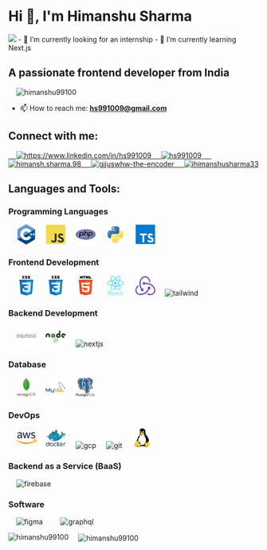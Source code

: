# Hi 👋, I'm Himanshu Sharma
<img src="https://tenor.com/en-GB/view/youre-welcome-cute-smile-gif-16728264"/>
- 🔭 I’m currently looking for an internship
- 🌱 I’m currently learning Next.js

## A passionate frontend developer from India

<p align="left">
  &nbsp;&nbsp;&nbsp;&nbsp;<img src="https://komarev.com/ghpvc/?username=himanshu99100&label=Profile%20views&color=0e75b6&style=flat" alt="himanshu99100" />
</p>

- 📫 How to reach me: **hs991009@gmail.com**

## Connect with me:

<p align="left">
  <a href="https://linkedin.com/in/https://www.linkedin.com/in/hs991009" target="_blank">
    &nbsp;&nbsp;&nbsp;&nbsp;<img src="https://raw.githubusercontent.com/rahuldkjain/github-profile-readme-generator/master/src/images/icons/Social/linked-in-alt.svg" alt="https://www.linkedin.com/in/hs991009" height="30" width="40" />
  </a>
  <a href="https://twitter.com/hs991009" target="_blank">
    &nbsp;&nbsp;&nbsp;&nbsp;<img src="https://raw.githubusercontent.com/rahuldkjain/github-profile-readme-generator/master/src/images/icons/Social/twitter.svg" alt="hs991009" height="30" width="40" />
  </a>
  <a href="https://instagram.com/himansh.sharma.98" target="_blank">
    &nbsp;&nbsp;&nbsp;&nbsp;<img src="https://raw.githubusercontent.com/rahuldkjain/github-profile-readme-generator/master/src/images/icons/Social/instagram.svg" alt="himansh.sharma.98" height="30" width="40" />
  </a>
  <a href="https://codepen.io/gjjuswhw-the-encoder" target="_blank">
    &nbsp;&nbsp;&nbsp;&nbsp;<img src="https://raw.githubusercontent.com/rahuldkjain/github-profile-readme-generator/master/src/images/icons/Social/codepen.svg" alt="gjjuswhw-the-encoder" height="30" width="40" />
  </a>
  <a href="https://codesandbox.com/ihimanshusharma33" target="_blank">
    &nbsp;&nbsp;&nbsp;&nbsp;<img src="https://raw.githubusercontent.com/rahuldkjain/github-profile-readme-generator/master/src/images/icons/Social/codesandbox.svg" alt="ihimanshusharma33" height="30" width="40" />
  </a>
</p>

## Languages and Tools:

### Programming Languages

&nbsp;&nbsp;&nbsp;&nbsp;<img src="https://raw.githubusercontent.com/devicons/devicon/master/icons/cplusplus/cplusplus-original.svg" alt="cplusplus" width="40" height="40"/> &nbsp;&nbsp;&nbsp;&nbsp;<img src="https://raw.githubusercontent.com/devicons/devicon/master/icons/javascript/javascript-original.svg" alt="javascript" width="40" height="40"/> &nbsp;&nbsp;&nbsp;&nbsp;<img src="https://raw.githubusercontent.com/devicons/devicon/master/icons/php/php-original.svg" alt="php" width="40" height="40"/> &nbsp;&nbsp;&nbsp;&nbsp;<img src="https://raw.githubusercontent.com/devicons/devicon/master/icons/python/python-original.svg" alt="python" width="40" height="40"/> &nbsp;&nbsp;&nbsp;&nbsp;<img src="https://raw.githubusercontent.com/devicons/devicon/master/icons/typescript/typescript-original.svg" alt="typescript" width="40" height="40"/>

### Frontend Development

&nbsp;&nbsp;&nbsp;&nbsp;<img src="https://raw.githubusercontent.com/devicons/devicon/master/icons/css3/css3-original-wordmark.svg" alt="bootstrap" width="40" height="40"/> &nbsp;&nbsp;&nbsp;&nbsp;<img src="https://raw.githubusercontent.com/devicons/devicon/master/icons/css3/css3-original-wordmark.svg" alt="css3" width="40" height="40"/> &nbsp;&nbsp;&nbsp;&nbsp;<img src="https://raw.githubusercontent.com/devicons/devicon/master/icons/html5/html5-original-wordmark.svg" alt="html5" width="40" height="40"/> &nbsp;&nbsp;&nbsp;&nbsp;<img src="https://raw.githubusercontent.com/devicons/devicon/master/icons/react/react-original-wordmark.svg" alt="react" width="40" height="40"/> &nbsp;&nbsp;&nbsp;&nbsp;<img src="https://raw.githubusercontent.com/devicons/devicon/master/icons/redux/redux-original.svg" alt="redux" width="40" height="40"/> &nbsp;&nbsp;&nbsp;&nbsp;<img src="https://www.vectorlogo.zone/logos/tailwindcss/tailwindcss-icon.svg" alt="tailwind" width="40" height="40"/>

### Backend Development

&nbsp;&nbsp;&nbsp;&nbsp;<img src="https://raw.githubusercontent.com/devicons/devicon/master/icons/express/express-original-wordmark.svg" alt="express" width="40" height="40"/> &nbsp;&nbsp;&nbsp;&nbsp;<img src="https://raw.githubusercontent.com/devicons/devicon/master/icons/nodejs/nodejs-original-wordmark.svg" alt="nodejs" width="40" height="40"/> &nbsp;&nbsp;&nbsp;&nbsp;<img src="https://cdn.worldvectorlogo.com/logos/nextjs-2.svg" alt="nextjs" width="40" height="40"/>

### Database

&nbsp;&nbsp;&nbsp;&nbsp;<img src="https://raw.githubusercontent.com/devicons/devicon/master/icons/mongodb/mongodb-original-wordmark.svg" alt="mongodb" width="40" height="40"/> &nbsp;&nbsp;&nbsp;&nbsp;<img src="https://raw.githubusercontent.com/devicons/devicon/master/icons/mysql/mysql-original-wordmark.svg" alt="mysql" width="40" height="40"/> &nbsp;&nbsp;&nbsp;&nbsp;<img src="https://raw.githubusercontent.com/devicons/devicon/master/icons/postgresql/postgresql-original-wordmark.svg" alt="postgresql" width="40" height="40"/>

### DevOps

&nbsp;&nbsp;&nbsp;&nbsp;<img src="https://raw.githubusercontent.com/devicons/devicon/master/icons/amazonwebservices/amazonwebservices-original-wordmark.svg" alt="aws" width="40" height="40"/> &nbsp;&nbsp;&nbsp;&nbsp;<img src="https://raw.githubusercontent.com/devicons/devicon/master/icons/docker/docker-original-wordmark.svg" alt="docker" width="40" height="40"/> &nbsp;&nbsp;&nbsp;&nbsp;<img src="https://www.vectorlogo.zone/logos/google_cloud/google_cloud-icon.svg" alt="gcp" width="40" height="40"/> &nbsp;&nbsp;&nbsp;&nbsp;<img src="https://www.vectorlogo.zone/logos/git-scm/git-scm-icon.svg" alt="git" width="40" height="40"/> &nbsp;&nbsp;&nbsp;&nbsp;<img src="https://raw.githubusercontent.com/devicons/devicon/master/icons/linux/linux-original.svg" alt="linux" width="40" height="40"/>

### Backend as a Service (BaaS)

&nbsp;&nbsp;&nbsp;&nbsp;<img src="https://www.vectorlogo.zone/logos/firebase/firebase-icon.svg" alt="firebase" width="40" height="40"/>

### Software

&nbsp;&nbsp;&nbsp;&nbsp;<img src="https://www.vectorlogo.zone/logos/figma/figma-icon.svg" alt="figma" width="40" height="40"/> &nbsp;&nbsp;&nbsp;&nbsp;&nbsp;&nbsp;&nbsp;&nbsp;<img src="https://www.vectorlogo.zone/logos/graphql/graphql-icon.svg" alt="graphql" width="40" height="40"/>

&nbsp;&nbsp;&nbsp;&nbsp;<img align="left" src="https://github-readme-stats.vercel.app/api/top-langs?username=ihimanshusharma33&show_icons=true&locale=en&layout=compact" alt="himanshu99100" />
<img align="center" src="https://github-readme-stats.vercel.app/api?username=ihimanshusharma33&show_icons=true&locale=en" alt="himanshu99100" />
